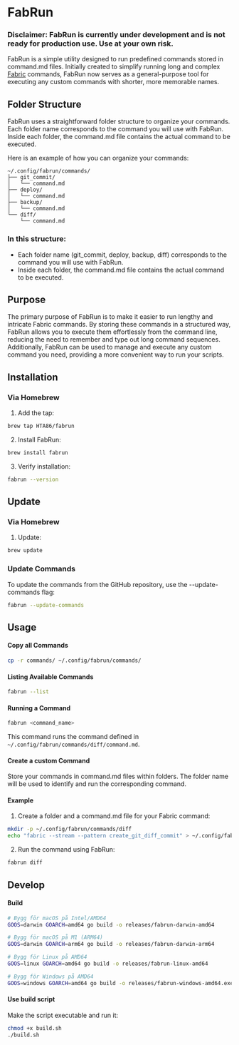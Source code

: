 # FabRun

### **Disclaimer:** FabRun is currently under development and is not ready for production use. Use at your own risk.

FabRun is a simple utility designed to run predefined commands stored in command.md files. Initially created to simplify running long and complex [Fabric](https://github.com/danielmiessler/fabric) commands, FabRun now serves as a general-purpose tool for executing any custom commands with shorter, more memorable names.

## Folder Structure

FabRun uses a straightforward folder structure to organize your commands. Each folder name corresponds to the command you will use with FabRun. Inside each folder, the command.md file contains the actual command to be executed.

Here is an example of how you can organize your commands:
```
~/.config/fabrun/commands/
├── git_commit/
│   └── command.md
├── deploy/
│   └── command.md
├── backup/
│   └── command.md
└── diff/
    └── command.md
```

### In this structure:
* Each folder name (git_commit, deploy, backup, diff) corresponds to the command you will use with FabRun.
* Inside each folder, the command.md file contains the actual command to be executed.


## Purpose

The primary purpose of FabRun is to make it easier to run lengthy and intricate Fabric commands. By storing these commands in a structured way, FabRun allows you to execute them effortlessly from the command line, reducing the need to remember and type out long command sequences. Additionally, FabRun can be used to manage and execute any custom command you need, providing a more convenient way to run your scripts.

## Installation

### Via Homebrew

1. Add the tap:
```sh
brew tap HTA86/fabrun
```

2. Install FabRun:
```sh
brew install fabrun
```

3. Verify installation:
```sh
fabrun --version
```

## Update

### Via Homebrew

1. Update:
```sh
brew update
```

### Update Commands
To update the commands from the GitHub repository, use the --update-commands flag:
```sh
fabrun --update-commands
```




## Usage

#### Copy all Commands
```sh
cp -r commands/ ~/.config/fabrun/commands/
```

#### Listing Available Commands
```sh
fabrun --list
```

#### Running a Command
```sh
fabrun <command_name>
```

This command runs the command defined in `~/.config/fabrun/commands/diff/command.md`.


#### Create a custom Command

Store your commands in command.md files within folders. The folder name will be used to identify and run the corresponding command.

#### Example

1.	Create a folder and a command.md file for your Fabric command:

```sh
mkdir -p ~/.config/fabrun/commands/diff
echo "fabric --stream --pattern create_git_diff_commit" > ~/.config/fabrun/commands/diff/command.md
```

2.	Run the command using FabRun:

```sh
fabrun diff
```


## Develop
#### Build
```sh
# Bygg för macOS på Intel/AMD64
GOOS=darwin GOARCH=amd64 go build -o releases/fabrun-darwin-amd64

# Bygg för macOS på M1 (ARM64)
GOOS=darwin GOARCH=arm64 go build -o releases/fabrun-darwin-arm64

# Bygg för Linux på AMD64
GOOS=linux GOARCH=amd64 go build -o releases/fabrun-linux-amd64

# Bygg för Windows på AMD64
GOOS=windows GOARCH=amd64 go build -o releases/fabrun-windows-amd64.exe
```

#### Use build script
Make the script executable and run it:
```sh
chmod +x build.sh
./build.sh
```
